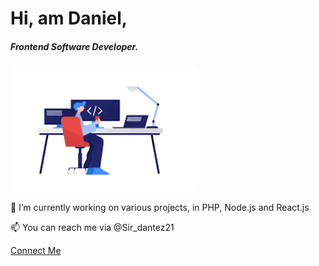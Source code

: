 <h1>Hi, am Daniel,</h1>

<h5>Frontend Software Developer.</h5>

<div align="left">
    <img src="/icom.png" width="300px"</img> 
</div>

<p>🔭 I’m currently working on various projects, in PHP, Node.js and React.js</p>
<p>📫 You can reach me via @Sir_dantez21</p>

<a href="https://www.linkedin.com/in/danielwambua/" class="button big">Connect Me</a>

